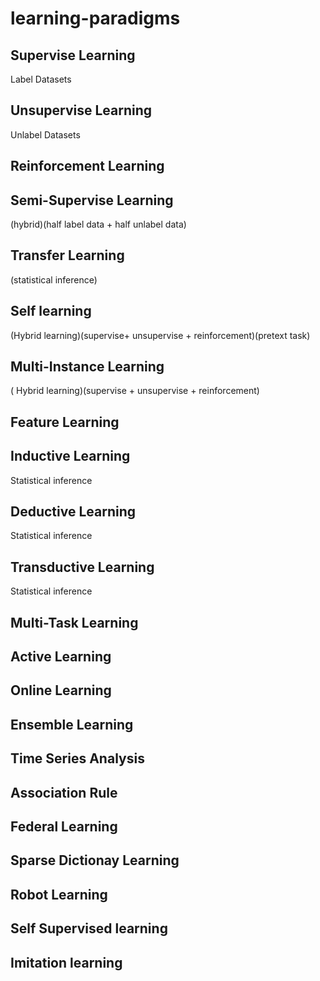 # learning-paradigms

## Supervise Learning

Label Datasets


## Unsupervise Learning

Unlabel Datasets

## Reinforcement Learning


## Semi-Supervise Learning

(hybrid)(half label data + half unlabel data)


## Transfer Learning

(statistical inference)


## Self learning

(Hybrid learning)(supervise+ unsupervise + reinforcement)(pretext task)

## Multi-Instance Learning

( Hybrid learning)(supervise + unsupervise + reinforcement)

## Feature Learning

## Inductive Learning

Statistical inference

## Deductive Learning

Statistical inference

## Transductive Learning

Statistical inference

## Multi-Task Learning

## Active Learning

## Online Learning

## Ensemble Learning

## Time Series Analysis

## Association Rule

## Federal Learning

## Sparse Dictionay Learning

## Robot Learning

## Self Supervised learning

## Imitation learning
